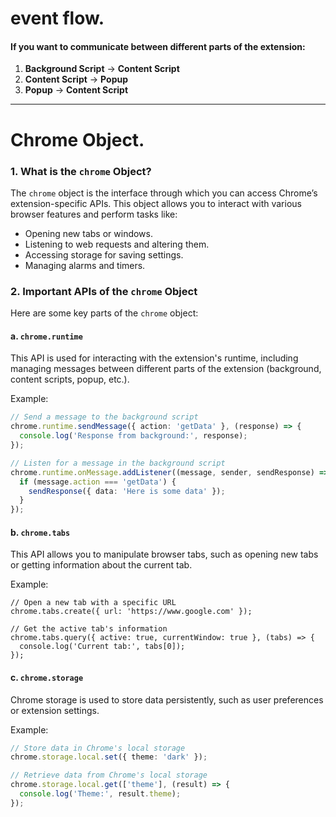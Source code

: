 
# event flow.

#### If you want to communicate between different parts of the extension:

1. **Background Script** → **Content Script**
2. **Content Script** → **Popup**
3. **Popup** → **Content Script**


---

# Chrome Object. 

### **1. What is the `chrome` Object?**

The `chrome` object is the interface through which you can access Chrome’s extension-specific APIs. This object allows you to interact with various browser features and perform tasks like:

- Opening new tabs or windows.
- Listening to web requests and altering them.
- Accessing storage for saving settings.
- Managing alarms and timers.

### **2. Important APIs of the `chrome` Object**

Here are some key parts of the `chrome` object:

#### **a. `chrome.runtime`**

This API is used for interacting with the extension's runtime, including managing messages between different parts of the extension (background, content scripts, popup, etc.).

Example:
```ts
// Send a message to the background script
chrome.runtime.sendMessage({ action: 'getData' }, (response) => {
  console.log('Response from background:', response);
});

// Listen for a message in the background script
chrome.runtime.onMessage.addListener((message, sender, sendResponse) => {
  if (message.action === 'getData') {
    sendResponse({ data: 'Here is some data' });
  }
});

```
#### **b. `chrome.tabs`**

This API allows you to manipulate browser tabs, such as opening new tabs or getting information about the current tab.

Example:
```tsx
// Open a new tab with a specific URL
chrome.tabs.create({ url: 'https://www.google.com' });

// Get the active tab's information
chrome.tabs.query({ active: true, currentWindow: true }, (tabs) => {
  console.log('Current tab:', tabs[0]);
});

```

#### **c. `chrome.storage`**

Chrome storage is used to store data persistently, such as user preferences or extension settings.

Example:
```ts
// Store data in Chrome's local storage
chrome.storage.local.set({ theme: 'dark' });

// Retrieve data from Chrome's local storage
chrome.storage.local.get(['theme'], (result) => {
  console.log('Theme:', result.theme);
});

```